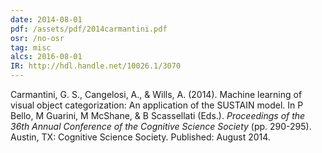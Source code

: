 ```yaml
---
date: 2014-08-01
pdf: /assets/pdf/2014carmantini.pdf
osr: /no-osr
tag: misc
alcs: 2016-08-01
IR: http://hdl.handle.net/10026.1/3070
---
```


Carmantini, G. S., Cangelosi, A., & Wills, A. (2014). Machine learning of visual object categorization: An application of the SUSTAIN model. In P Bello, M Guarini, M McShane, & B Scassellati (Eds.). _Proceedings of the 36th Annual Conference of the Cognitive Science Society_ (pp. 290-295). Austin, TX: Cognitive Science Society. Published: August 2014.

